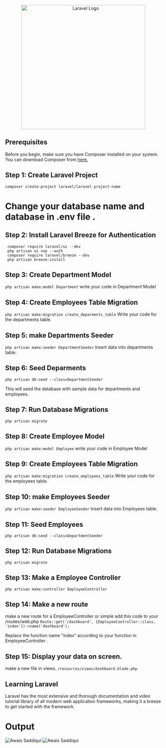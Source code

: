 <p align="center"><a href="https://laravel.com" target="_blank"><img src="https://raw.githubusercontent.com/laravel/art/master/logo-lockup/5%20SVG/2%20CMYK/1%20Full%20Color/laravel-logolockup-cmyk-red.svg" width="400" alt="Laravel Logo"></a></p>

## Prerequisites
Before you begin, make sure you have Composer installed on your system. You can download Composer from <a href="https://getcomposer.org/download/" target="_blank"> here.</a>


## Step 1: Create Laravel Project
``` composer create-project laravel/laravel project-name ```

# Change your database name and database in .env file .

## Step 2: Install Laravel Breeze for Authentication
``` 
 composer require laravel/ui --dev 
 php artisan ui vue --auth 
 composer require laravel/breeze --dev 
 php artisan breeze:install 
```
## Step 3: Create Department Model
``` php artisan make:model Department ```
write your code in Department Model

## Step 4: Create Employees Table Migration
``` php artisan make:migration create_deparments_table ```
Write your code for the departments table.

## Step 5: make Departments Seeder
``` php artisan make:seeder DepartmentSeeder ```
Insert data into departments table.

## Step 6: Seed  Deparments
``` php artisan db:seed --class=DepartmentSeeder ```

This will seed the database with sample data for departments and employees.

## Step 7: Run Database Migrations
``` php artisan migrate ```

## Step 8: Create Employee Model
``` php artisan make:model Employee ```
write your code in Employee Model

## Step 9: Create Employees Table Migration
``` php artisan make:migration create_employees_table ```
Write your code for the employees table.

## Step 10: make Employees Seeder
``` php artisan make:seeder EmployeeSeeder ```
Insert data into Employees table.

## Step 11: Seed  Employees
``` php artisan db:seed --class=DepartmentSeeder ```

## Step 12: Run Database Migrations
``` php artisan migrate ```

## Step 13: Make a Employee Controller 
``` php artisan make:controller EmployeeController ```

## Step 14: Make a new route 
make a new route for a EmployeeController or simple add this code to your /routes/web.php 
``` Route::get('/dashboard', [EmployeeController::class, 'index'])->name('dashboard'); ```

Replace the function name "index" according to your function in EmployeeController .

## Step 15: Display your data on screen.
make a new file in views.
``` /resources/views/dashboard.blade.php ```





## Learning Laravel
Laravel has the most extensive and thorough documentation and video tutorial library of all modern web application frameworks, making it a breeze to get started with the framework.
# Output
<img src="./Dashboard.png" alt="Awais Saddiqui">
<img src="./Dashboard2.png" alt="Awais Saddiqui">